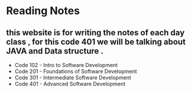 # Reading Notes 
## this website is for writing the notes of each day class , for this code 401 we will be talking about JAVA and Data structure .

* Code 102 - Intro to Software Development
* Code 201 - Foundations of Software Development
* Code 301 - Intermediate Software Development
* Code 401 - Advanced Software Development
